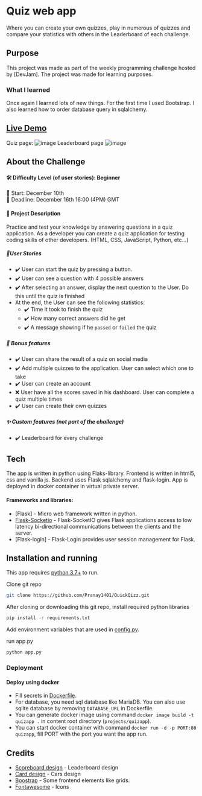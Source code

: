 # Quiz web app
Where you can create your own quizzes, play in numerous of quizzes and compare your statistics with others in the Leaderboard of each challenge.


## Purpose
This project was made as part of the weekly programming challenge hosted by [DevJam].
The project was made for learning purposes.
### What I learned
Once again I learned lots of new things. For the first time I used Bootstrap. I also learned how to order database query in sqlalchemy.
## [Live Demo](https://quiz.jeb4.dev)
Quiz page:
![image](https://user-images.githubusercontent.com/76889226/146368139-39963470-4887-4bcb-8517-cdcbd42ef2b9.png)
Leaderboard page
![image](https://user-images.githubusercontent.com/76889226/146368751-45191415-3fe8-4ff0-b6e2-9472a01d2374.png)




## About the Challenge
#### 🛠 Difficulty Level (of user stories): Beginner 
📅 Start: December 10th<br>
📅 Deadline: December 16th 16:00 (4PM) GMT

#### 📝 Project Description
Practice and test your knowledge by answering questions in a quiz application.
As a developer you can create a quiz application for testing coding skills of other developers. (HTML, CSS, JavaScript, Python, etc...)

##### 📑User Stories
- ✔️ User can start the quiz by pressing a button.
- ✔️ User can see a question with 4 possible answers
- ✔️ After selecting an answer, display the next question to the User. Do this until the quiz is finished
- At the end, the User can see the following statistics:
   * ✔️ Time it took to finish the quiz
   * ✔️  How many correct answers did he get
   * ✔️  A message showing if he `passed` or `failed` the quiz
##### 🌟 Bonus features

- ✔️ User can share the result of a quiz on social media
- ✔️ Add multiple quizzes to the application. User can select which one to take
- ✔️ User can create an account 
- ❌    User have all the scores saved in his dashboard. User can complete a quiz multiple times
- ✔️ User can create their own quizzes

##### ✨ Custom features (not part of the challenge)
- ✔️ Leaderboard for every challenge

## Tech

The app is written in python using Flaks-library. 
Frontend is written in html5, css and vanilla js.
Backend uses Flask sqlalchemy and flask-login.
App is deployed in docker container in virtual private server.

#### Frameworks and libraries:

- [Flask] - Micro web framework written in python.
- [Flask-Socketio](https://flask-socketio.readthedocs.io/en/latest/) - Flask-SocketIO gives Flask applications access to low latency bi-directional communications between the clients and the server.
- [Flask-login] - Flask-Login provides user session management for Flask.


## Installation and running

This app requires [python 3.7+](https://www.python.org/downloads/) to run.

Clone git repo
```sh
git clone https://github.com/Pranay1401/QuickQizz.git
```

After cloning or downloading this git repo, install required python libraries

```sh
pip install -r requirements.txt
```

Add environment variables that are used in [config.py](config.py).

run app.py
```sh
python app.py
```
### Deployment
#### Deploy using docker
- Fill secrets in [Dockerfile](Dockerfile).
- For database, you need sql database like MariaDB. You can also use sqlite database by removing `DATABASE_URL` in Dockerfile. 
- You can generate docker image using command `docker image build -t quizapp .` in content root directory (`projects/quizapp`).
- You can start docker container with command `docker run -d -p PORT:80 quizapp`, fill PORT with the port you want the app run.



## Credits
- [Scoreboard design](https://codepen.io/hakura/pen/ebglw) - Leaderboard design
- [Card design](https://codepen.io/hakura/pen/ebglw) - Cars design
- [Boostrap](https://codepen.io/hakura/pen/ebglw) - Some frontend elements like grids.
- [Fontawesome](https://fontawesome.com/) - Icons


